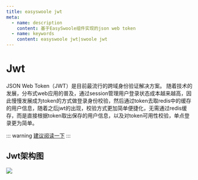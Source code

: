 ```yaml
---
title: easyswoole jwt
meta:
  - name: description
    content: 基于EasySwoole组件实现的json web token
  - name: keywords
    content: easyswoole jwt|swoole jwt
---
```


# Jwt

JSON Web Token（JWT）是目前最流行的跨域身份验证解决方案。
随着技术的发展，分布式web应用的普及，通过session管理用户登录状态成本越来越高，因此慢慢发展成为token的方式做登录身份校验，然后通过token去取redis中的缓存的用户信息，随着之后jwt的出现，校验方式更加简单便捷化，无需通过redis缓存，而是直接根据token取出保存的用户信息，以及对token可用性校验，单点登录更为简单。

::: warning 
[建议阅读一下](https://baijiahao.baidu.com/s?id=1608021814182894637&wfr=spider&for=pc)
:::

## Jwt架构图

![](/Images/Passage/Jwt/jwt.png)
